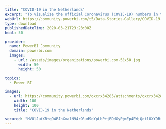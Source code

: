 ```yaml
---
title: "COVID-19 in the Netherlands"
excerpt: "To visualize the official Coronavirus (COVID-19) numbers in the Netherlands, that RIVM (National Institute for Public Health and the Environment)"
webUrl: https://community.powerbi.com/t5/Data-Stories-Gallery/COVID-19-in-the-Netherlands/m-p/985504
type: download
publishedDateTime: 2020-03-21T23:23:00Z
heat: 50

provider:
  name: PowerBI Community
  domain: powerbi.com
  images:
    - url: /assets/images/organizations/powerbi.com-50x50.jpg
      width: 50
      height: 50

topics:
  - Power BI

images:
  - url: https://community.powerbi.com/oxcrx34285/attachments/oxcrx34285/DataStoriesGallery/3538/1/CorVir1_tn.jpg
    width: 100
    height: 100
    title: "COVID-19 in the Netherlands"

secured: "MV8lJuiXR+qOWPJhXxalN94rORudSoYpLbP+jBDdGyPjmEp4EWjQdtlUXYDBrBqNVi/65VsNyGEICPJb2BWj2rvE532XY9B/BLHaz227iKMDDk5LVk8epbLv1whiBZS1MrHJqbPGz+8dGzlEkui6hBjr/GLDW6iSOjdN9xAeB7cKNCrIlrmZks+jp2LwhPBzWVPGYbEsJ4u0tIvMBe/VnJLj1zezWGkIRmYoVnXEiJJ/mDXN8UN2lvbPlYCR/yzWX6UQmXxoYawLK2lUdK++jAChh0J89ZJkhrS8wHmEpxezQCQA+PcPxiTovPR+jRqTULVGrIUlQXNS069tr1jwjxUnysYv9y2yuo5xp6bVTQScHWADea7ngX1Q21Sl29cA;1U7MLEefURXfW+KTup9m/Q=="
---
```


